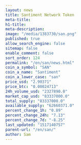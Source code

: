 ```yaml
---
layout: news
title: Santiment Network Token
meta-title: 
h1-title: 
meta-description: 
image: "/media/1383730/san.png"
published: true
allow_search_engine: false
sitemap: false
enable_comment: false
sort_order: 124
permalink: "/en/san/news.html"
coin_a_symbol: "SAN"
coin_a_name: "Santiment"
coin_a_lower_case: "san"
price_usd: "2.90371"
price_btc: "0.00024713"
24h_volume_usd: "2327890.0"
market_cap_usd: "83337000.0"
total_supply: "83337000.0"
available_supply: "62660371.0"
percent_change_1h: "0.89"
percent_change_24h: "7.13"
percent_change_7d: "-8.25"
last_updated: "1517140757"
parent-url: "/en/san/"
author: Sam
---
```


